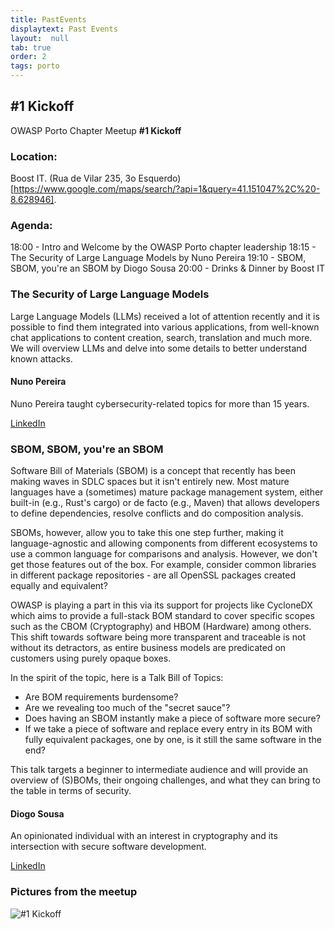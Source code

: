 ```yaml
---
title: PastEvents
displaytext: Past Events
layout:  null
tab: true
order: 2
tags: porto
---
```



## #1 Kickoff

OWASP Porto Chapter Meetup **#1 Kickoff**

### Location:

Boost IT. (Rua de Vilar 235, 3o Esquerdo)[https://www.google.com/maps/search/?api=1&query=41.151047%2C%20-8.628946].

### Agenda:
18:00 - Intro and Welcome by the OWASP Porto chapter leadership
18:15 - The Security of Large Language Models by Nuno Pereira
19:10 - SBOM, SBOM, you're an SBOM by Diogo Sousa
20:00 - Drinks & Dinner by Boost IT

### The Security of Large Language Models
Large Language Models (LLMs) received a lot of attention recently and it is possible to find them integrated into various applications, from well-known chat applications to content creation, search, translation and much more. We will overview LLMs and delve into some details to better understand known attacks.

#### Nuno Pereira
Nuno Pereira taught cybersecurity-related topics for more than 15 years. 

[LinkedIn](https://www.linkedin.com/in/napereira/)

### SBOM, SBOM, you're an SBOM
Software Bill of Materials (SBOM) is a concept that recently has been making waves in SDLC spaces but it isn't entirely new. Most mature languages have a (sometimes) mature package management system, either built-in (e.g., Rust's cargo) or de facto (e.g., Maven) that allows developers to define dependencies, resolve conflicts and do composition analysis.

SBOMs, however, allow you to take this one step further, making it language-agnostic and allowing components from different ecosystems to use a common language for comparisons and analysis. However, we don't get those features out of the box. For example, consider common libraries in different package repositories - are all OpenSSL packages created equally and equivalent?

OWASP is playing a part in this via its support for projects like CycloneDX which aims to provide a full-stack BOM standard to cover specific scopes such as the CBOM (Cryptography) and HBOM (Hardware) among others.
This shift towards software being more transparent and traceable is not without its detractors, as entire business models are predicated on customers using purely opaque boxes.

In the spirit of the topic, here is a Talk Bill of Topics:
- Are BOM requirements burdensome?
- Are we revealing too much of the "secret sauce"?
- Does having an SBOM instantly make a piece of software more secure?
- If we take a piece of software and replace every entry in its BOM with fully equivalent packages, one by one, is it still the same software in the end?

This talk targets a beginner to intermediate audience and will provide an overview of (S)BOMs, their ongoing challenges, and what they can bring to the table in terms of security.

#### Diogo Sousa
An opinionated individual with an interest in cryptography and its intersection with secure software development.

[LinkedIn](https://www.linkedin.com/in/0xdsousa/)

### Pictures from the meetup

![#1 Kickoff](assets/images/meetup_01/img1.jpg?raw=true)